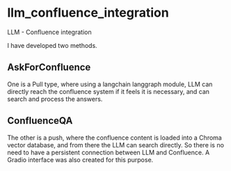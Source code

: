 # llm_confluence_integration
LLM - Confluence integration

I have developed two methods. 

## AskForConfluence

One is a Pull type, where using a langchain langgraph module, LLM can directly reach the confluence system if it feels it is necessary, and can search and process the answers. 

## ConfluenceQA

The other is a push, where the confluence content is loaded into a Chroma vector database, and from there the LLM can search directly. So there is no need to have a persistent connection between LLM and Confluence. A Gradio interface was also created for this purpose.
